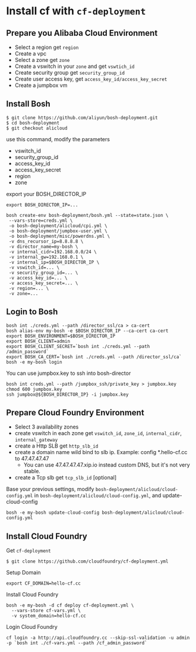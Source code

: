 # Install cf with `cf-deployment`

## Prepare you Alibaba Cloud Environment

- Select a region get `region`
- Create a vpc
- Select a zone get `zone`
- Create a vswitch in your `zone` and get `vswtich_id`
- Create security group get `security_group_id`
- Create user access key, get `access_key_id/access_key_secret`
- Create a jumpbox vm

## Install Bosh

```
$ git clone https://github.com/aliyun/bosh-deployment.git
$ cd bosh-deployment
$ git checkout alicloud
```

use this command, modify the parameters

- vswitch_id
- security_group_id
- access_key_id
- access_key_secret
- region
- zone


export your BOSH_DIRECTOR_IP

```
export BOSH_DIRECTOR_IP=...
```

```
bosh create-env bosh-deployment/bosh.yml --state=state.json \
 --vars-store=creds.yml \
 -o bosh-deployment/alicloud/cpi.yml \
 -o bosh-deployment/jumpbox-user.yml \
 -o bosh-deployment/misc/powerdns.yml \
 -v dns_recursor_ip=8.8.8.8 \
 -v director_name=my-bosh \
 -v internal_cidr=192.168.0.0/24 \
 -v internal_gw=192.168.0.1 \
 -v internal_ip=$BOSH_DIRECTOR_IP \
 -v vswitch_id=... \
 -v security_group_id=... \
 -v access_key_id=... \
 -v access_key_secret=... \
 -v region=... \
 -v zone=...
```

## Login to Bosh


```
bosh int ./creds.yml --path /director_ssl/ca > ca-cert
bosh alias-env my-bosh -e $BOSH_DIRECTOR_IP --ca-cert ca-cert
export BOSH_ENVIRONMENT=$BOSH_DIRECTOR_IP
export BOSH_CLIENT=admin
export BOSH_CLIENT_SECRET=`bosh int ./creds.yml --path /admin_password`
export BOSH_CA_CERT=`bosh int ./creds.yml --path /director_ssl/ca`
bosh -e my-bosh login
```

You can use jumpbox.key to ssh into bosh-director

```
bosh int creds.yml --path /jumpbox_ssh/private_key > jumpbox.key
chmod 600 jumpbox.key
ssh jumpbox@${BOSH_DIRECTOR_IP} -i jumpbox.key
```

## Prepare Cloud Foundry Environment

- Select 3 availability zones
- create vswitch in each zone get `vswitch_id`, `zone_id`, `internal_cidr`, `internal_gateway`
- create a Http SLB get `http_slb_id`
- create a domain name wild bind to slb ip. Example: config *.hello-cf.cc to 47.47.47.47
    - You can use 47.47.47.47.xip.io instead custom DNS, but it's not very stable.
- create a Tcp slb get `tcp_slb_id` [optional]


Base your previous settings, modify `bosh-deployment/alicloud/cloud-config.yml` in `bosh-deployment/alicloud/cloud-config.yml`, and update-cloud-config

```
bosh -e my-bosh update-cloud-config bosh-deployment/alicloud/cloud-config.yml
```


## Install Cloud Foundry

Get `cf-deployment`

```
$ git clone https://github.com/cloudfoundry/cf-deployment.yml
```

Setup Domain

```
export CF_DOMAIN=hello-cf.cc
```

Install Cloud Foundry

```
bosh -e my-bosh -d cf deploy cf-deployment.yml \
  --vars-store cf-vars.yml \
  -v system_domain=hello-cf.cc
```

Login Cloud Foundry

```
cf login -a http://api.cloudfoundry.cc --skip-ssl-validation -u admin -p `bosh int ./cf-vars.yml --path /cf_admin_password`
```